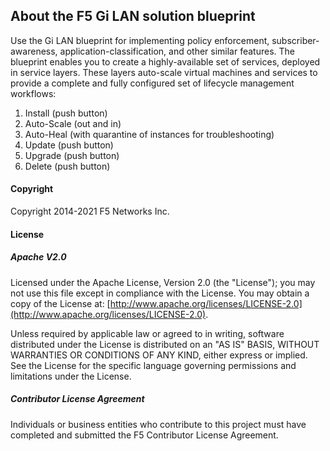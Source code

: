 ## About the F5 Gi LAN solution blueprint

Use the Gi LAN blueprint for implementing policy enforcement, subscriber-awareness, application-classification, 
and other similar features. The blueprint enables you to create a highly-available set of services, deployed 
in service layers. These layers auto-scale virtual machines and services to provide a complete and fully configured 
set of lifecycle management workflows:

1.  Install (push button)
2.  Auto-Scale (out and in)
3.  Auto-Heal (with quarantine of instances for troubleshooting)
4.  Update (push button)
5.  Upgrade (push button)
6.  Delete (push button) 

#### Copyright
Copyright 2014-2021 F5 Networks Inc.

#### License

##### Apache V2.0 
Licensed under the Apache License, Version 2.0 (the "License"); you may not use this file except in compliance with the License. You may obtain a copy of the License at: [http://www.apache.org/licenses/LICENSE-2.0](http://www.apache.org/licenses/LICENSE-2.0).

Unless required by applicable law or agreed to in writing, software distributed under the License is distributed on an "AS IS" BASIS, WITHOUT WARRANTIES OR CONDITIONS OF ANY KIND, either express or implied. See the License for the specific language governing permissions and limitations under the License.

##### Contributor License Agreement
Individuals or business entities who contribute to this project must have completed and submitted the F5 Contributor License Agreement.

